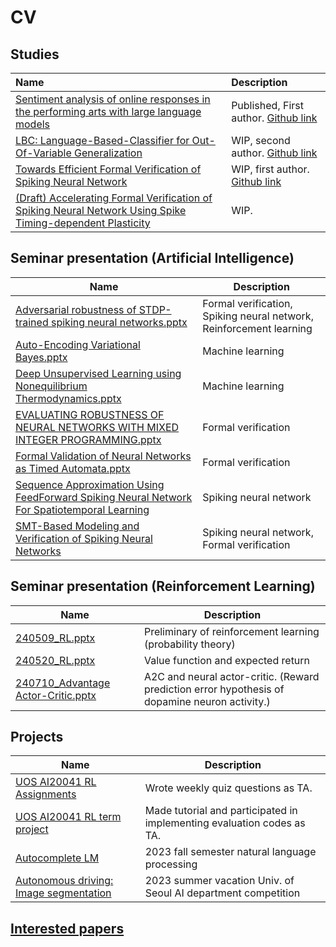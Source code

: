 # CV
## Studies
  
  | Name                                                                                                                                                                       | Description                                                                                                           |
  | :------------------------------------------------------------------------------------------------------------------------------------------------------------------------- | :-------------------------------------------------------------------------------------------------------------------- |
  | [Sentiment analysis of online responses in the performing arts with large language models](https://www.sciencedirect.com/science/article/pii/S2405844023096652?via%3Dihub) | Published, First author. [Github link](https://github.com/brseong/sentiment-analysis)                                 |
  | [LBC: Language-Based-Classifier for Out-Of-Variable Generalization](https://arxiv.org/abs/2408.10923)                                                                      | WIP, second author. [Github link](https://github.com/ASDASDanonymous/Language-Based-Classifier-forOOV-Generalization) |
  | [Towards Efficient Formal Verification of Spiking Neural Network](https://arxiv.org/abs/2408.10900)                                                                        | WIP, first author. [Github link](https://github.com/brseong/SNN-Verification-Optimization)                            |
  | [(Draft) Accelerating Formal Verification of Spiking Neural Network Using Spike Timing-dependent Plasticity](https://github.com/brseong/STDP-verification)                 | WIP.                                                                                                                  |

## Seminar presentation (Artificial Intelligence)
  
  | Name                                                                                                                                                                                                                                               | Description                                                         |
  | -------------------------------------------------------------------------------------------------------------------------------------------------------------------------------------------------------------------------------------------------- | ------------------------------------------------------------------- |
  | [Adversarial robustness of STDP-trained spiking neural networks.pptx](seminar/artificial%20intelligence/Adversarial%20robustness%20of%20STDP-trained%20spiking%20neural%20networks.pdf)                                                            | Formal verification, Spiking neural network, Reinforcement learning |
  | [Auto-Encoding Variational Bayes.pptx](seminar/artificial%20intelligence/Auto-Encoding%20Variational%20Bayes.pdf)                                                                                                                                  | Machine learning                                                    |
  | [Deep Unsupervised Learning using Nonequilibrium Thermodynamics.pptx](seminar/artificial%20intelligence/Deep%20Unsupervised%20Learning%20using%20Nonequilibrium%20Thermodynamics.pdf)                                                              | Machine learning                                                    |
  | [EVALUATING ROBUSTNESS OF NEURAL NETWORKS WITH MIXED INTEGER PROGRAMMING.pptx](seminar/artificial%20intelligence/EVALUATING%20ROBUSTNESS%20OF%20NEURAL%20NETWORKS%20WITH%20MIXED%20INTEGER%20PROGRAMMING.pdf)                                      | Formal verification                                                 |
  | [Formal Validation of Neural Networks as Timed Automata.pptx](seminar/artificial%20intelligence/Formal%20Validation%20of%20Neural%20Networks%20as%20Timed%20Automata.pdf)                                                                          | Formal verification                                                 |
  | [Sequence Approximation Using FeedForward Spiking Neural Network For Spatiotemporal Learning](seminar/artificial%20intelligence/Sequence%20Approximation%20Using%20FeedForward%20Spiking%20Neural%20Network%20For%20Spatiotemporal%20Learning.pdf) | Spiking neural network                                              |
  | [SMT-Based Modeling and Verification of Spiking Neural Networks](seminar/artificial%20intelligence/SMT-Based%20Modeling%20and%20Verification%20of%20Spiking%20Neural%20Networks.pdf)                                                               | Spiking neural network, Formal verification                         |
  
## Seminar presentation (Reinforcement Learning)
  
  | Name                                                                                                        | Description                                                                                    |
  | ----------------------------------------------------------------------------------------------------------- | ---------------------------------------------------------------------------------------------- |
  | [240509_RL.pptx](seminar/reinforcement%20learning/240509_RL.pptx)                                           | Preliminary of reinforcement learning (probability theory)                                     |
  | [240520_RL.pptx](seminar/reinforcement%20learning/240520_RL.pptx)                                           | Value function and expected return                                                             |
  | [240710_Advantage Actor-Critic.pptx](seminar/reinforcement%20learning/240710_Advantage%20Actor-Critic.pptx) | A2C and neural actor-critic. (Reward prediction error hypothesis of dopamine neuron activity.) |


## Projects

  | Name                                                                                       | Description                                                            |
  | ------------------------------------------------------------------------------------------ | ---------------------------------------------------------------------- |
  | [UOS AI20041 RL Assignments](https://github.com/singforai/RL_Public_Assignments/tree/main) | Wrote weekly quiz questions as TA.                                     |
  | [UOS AI20041 RL term project](https://github.com/UoS-CIDA-Lab/AI20041_CarRacing_Project)   | Made tutorial and participated in implementing evaluation codes as TA. |
  | [Autocomplete LM]([projects/AutocompleteLM/](https://github.com/brseong/AutocompleteLM))   | 2023 fall semester natural language processing                         |
  | [Autonomous driving: Image segmentation](https://github.com/brseong/InternImage)           | 2023 summer vacation Univ. of Seoul AI department competition          |

## [Interested papers](Interested%20papers/list.md)